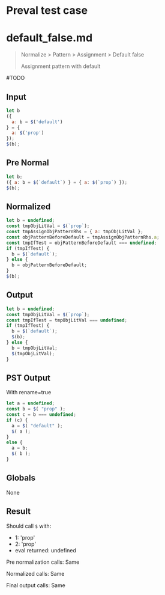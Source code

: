 # Preval test case

# default_false.md

> Normalize > Pattern > Assignment > Default false
>
> Assignment pattern with default

#TODO

## Input

`````js filename=intro
let b
({
  a: b = $('default')
} = {
  a: $('prop')
});
$(b);
`````

## Pre Normal

`````js filename=intro
let b;
({ a: b = $(`default`) } = { a: $(`prop`) });
$(b);
`````

## Normalized

`````js filename=intro
let b = undefined;
const tmpObjLitVal = $(`prop`);
const tmpAssignObjPatternRhs = { a: tmpObjLitVal };
const objPatternBeforeDefault = tmpAssignObjPatternRhs.a;
const tmpIfTest = objPatternBeforeDefault === undefined;
if (tmpIfTest) {
  b = $(`default`);
} else {
  b = objPatternBeforeDefault;
}
$(b);
`````

## Output

`````js filename=intro
let b = undefined;
const tmpObjLitVal = $(`prop`);
const tmpIfTest = tmpObjLitVal === undefined;
if (tmpIfTest) {
  b = $(`default`);
  $(b);
} else {
  b = tmpObjLitVal;
  $(tmpObjLitVal);
}
`````

## PST Output

With rename=true

`````js filename=intro
let a = undefined;
const b = $( "prop" );
const c = b === undefined;
if (c) {
  a = $( "default" );
  $( a );
}
else {
  a = b;
  $( b );
}
`````

## Globals

None

## Result

Should call `$` with:
 - 1: 'prop'
 - 2: 'prop'
 - eval returned: undefined

Pre normalization calls: Same

Normalized calls: Same

Final output calls: Same
